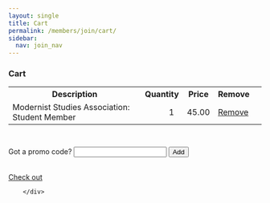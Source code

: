 ```yaml
---
layout: single
title: Cart
permalink: /members/join/cart/
sidebar:
  nav: join_nav
---
```


<!DOCTYPE html>

<html lang="en">
<head>
  <meta name="generator" content="HTML Tidy for Linux (vers 25 March 2009), see www.w3.org">
  <meta charset="utf-8">
  <meta http-equiv="Content-Type" content="text/html; charset=us-ascii">

  <title>MSA Membership - Cart</title>
  <link rel="stylesheet" href="/msa/members/css/msa-style.css" type="text/css">
  <link rel="stylesheet" href="/msa/members/css/jhup-style.css" type="text/css">
  <link href="/msa/members/css/SpryMenuBarHorizontal.css" rel="stylesheet" type="text/css">
  <link href="/msa/members/img/msa-favicon.png" rel= "shortcut icon" type="image/gif" />

</head>

<body>

<!-- <h1>Modernist Studies Association</h1> -->
<main id="maincontent">


<h3>Cart</h3>

  
<table class='cart-table' style="margin-bottom: 5ex">
  <tr>
    <th>Description</th>
    <th>Quantity</th>
    <th>Price</th>
    <th>Remove</th>
  </tr>

  <tr>
    <td>Modernist Studies Association: Student Member</td>
    <td style='text-align:right;padding-right:2ex'>1</td>
    <td class='money-cell'>45.00</td>
    <td><a href="/msa/members/remove-from-cart/1">Remove</a></td>
    <td>
</td>
  </tr>
  
  

</table>
<form method='post' action='/msa/members/promo-codes'>
  <div>
    <label for='promo-code-input'>Got a promo code?</label>
    <input name='source-code' value='' id='promo-code-input'>
    <button type='submit'>Add</button>
  </div>
  <input name="csrf_token" value="{SSHA}KkZhNlspgFTRc7aKAJM1gSE+zfXhk4wz" type="hidden">
</form>

<br><a class='obvious' href="/msa/members/check-out">Check out</a><br>



</main>
<script type="text/javascript" src="/msa/members/js/jquery.js"> </script>
<script type="text/javascript" src="/msa/members/js/jquery.doubleScroll.js"></script>
<script type="text/javascript" src="/msa/members/js/jhup.js"> </script>




        </div>


<script async src="https://www.googletagmanager.com/gtag/js?id=UA-122948754-11"></script>
<script async src="/msa/members/js/msa-analytics.js"></script>

<script type="text/javascript" defer>
(function(d, src, c) { var t=d.scripts[d.scripts.length - 1],s=d.createElement('script');s.id='la_x2s6df8d';s.async=true;s.src=src;s.onload=s.onreadystatechange=function(){var rs=this.readyState;if(rs&&(rs!='complete')&&(rs!='loaded')){return;}c(this);};t.parentElement.insertBefore(s,t.nextSibling);})(document,
'https://jhup.ladesk.com/scripts/track.js',
function(e){ LiveAgent.createButton('uyox0una', e); });
</script>

</body>
</html>
